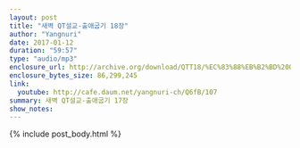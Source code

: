 ```yaml
---
layout: post
title: "새벽 QT설교-출애굽기 18장"
author: "Yangnuri"
date: 2017-01-12
duration: "59:57"
type: "audio/mp3"
enclosure_url: http://archive.org/download/QTT18/%EC%83%88%EB%B2%BD%20QT%EC%84%A4%EA%B5%90-%EC%B6%9C%EC%95%A0%EA%B5%BD%EA%B8%B0%2018%EC%9E%A5.mp3
enclosure_bytes_size: 86,299,245
link:
  youtube: http://cafe.daum.net/yangnuri-ch/Q6fB/107
summary: 새벽 QT설교-출애굽기 17장
show_notes:
---
```


{% include post_body.html %}
